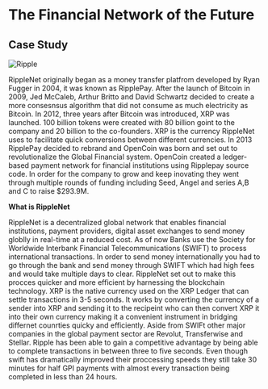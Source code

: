 # The Financial Network of the Future

## Case Study

![Ripple](https://cloudfront-us-east-1.images.arcpublishing.com/coindesk/KBO6JWAI2ZFDRNSLEX552UL62U.jpg)

RippleNet originally began as a money transfer platfrom developed by Ryan Fugger in 2004, it was known as RipplePay. After the launch of Bitcoin in 2009, Jed McCaleb, Arthur Britto and David Schwartz decided to create a more consesnsus algorithm that did not consume as much electricity as Bitcoin. In 2012, three years after Bitcoin was introduced, XRP was launched. 100 billion tokens were created with 80 billion goint to the company and 20 billion to the co-founders. XRP is the currency RippleNet uses to facilitate quick conversions between different currencies. In 2013 RipplePay decided to rebrand and OpenCoin was born and set out to revolutionalize the Global Financial system. OpenCoin created a ledger-based payment network for financial institutions using Ripplepay source code. In order for the company to grow and keep inovating they went through multiple rounds of funding including Seed, Angel and series A,B and C to raise $293.9M.

**What is RippleNet**

RippleNet is a decentralized global network that enables financial institutions, payment providers, digital asset exchanges to send money globlly in real-time at a reduced cost. As of now Banks use the Society for Worldwide Interbank Financial Telecommunications (SWIFT) to process international transactions. In order to send money internationally you had to go through the bank and send money through SWIFT which had high fees and would take multiple days to clear. RippleNet set out to make this procces quicker and more efficient by harnessing the blockchain technology. XRP is the native currency used on the XRP Ledger that can settle transactions in 3-5 seconds. It works by converting the currency of a sender into XRP and sending it to the recipeint who can then convert XRP it into their own currency making it a convenient instrument in bridging differnet counrties quicky and efficiently. Aside from SWIFt other major companies in the global payment sector are Revolut, Transferwise and Stellar. Ripple has been able to gain a competitive advantage by being able to complete transactions in between three to five seconds. Even though swift has dramatically improved their proccessing speeds they still take 30 minutes for half GPI payments with almost every transaction being completed in less than 24 hours.


